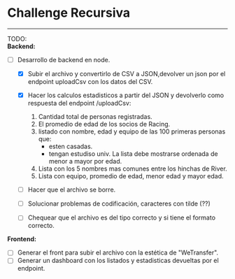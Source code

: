 # Challenge Recursiva
-----------------------

TODO:  
**Backend:**  
- [ ] Desarrollo de backend en node.
     - [x] Subir el archivo y convertirlo de CSV a JSON,devolver un json por el endpoint uploadCsv con los datos del CSV.  
     - [x] Hacer los calculos estadisticos a partir del JSON y devolverlo como respuesta del endpoint /uploadCsv: 
          1. Cantidad total de personas registradas.
          2. El promedio de edad de los socios de Racing.
          3. listado con nombre, edad y equipo de las 100 primeras personas que:
                * esten casadas.
                * tengan estudiso univ.
            La lista debe mostrarse ordenada de menor a mayor por edad.
          4. Lista con los 5 nombres mas comunes entre los hinchas de River.
          5. Lista con equipo, promedio de edad, menor edad y mayor edad.
     - [ ] Hacer que el archivo se borre.
     - [ ] Solucionar problemas de codificación, caracteres con tilde (??)
     - [ ] Chequear que el archivo es del tipo correcto y si tiene el formato correcto.


**Frontend:**
- [ ] Generar el front para subir el archivo con la estética de "WeTransfer".
- [ ] Generar un dashboard con los listados y estadisticas devueltas por el endpoint.  